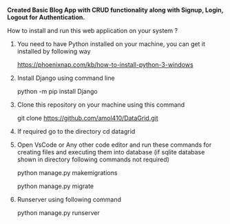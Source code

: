 **Created Basic Blog App with CRUD functionality along with Signup, Login, Logout for Authentication.**

How to install and run this web application on your system ?

1. You need to have Python installed on your machine, you can get it installed by following way

   https://phoenixnap.com/kb/how-to-install-python-3-windows

2. Install Django using command line

   python -m pip install Django

3. Clone this repository on your machine using this command

   git clone https://github.com/amol410/DataGrid.git
   
5. If required go to the directory
   cd datagrid
   
6. Open VsCode or Any other code editor and run these commands for creating files and executing them into database
   (if sqlite database shown in directory following commands not required)

   python manage.py makemigrations

   python manage.py migrate

8. Runserver using following command

   python manage.py runserver
  
